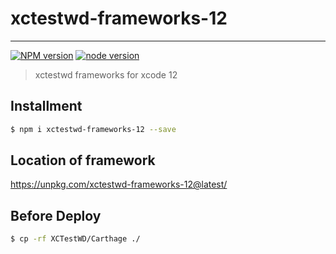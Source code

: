 # xctestwd-frameworks-12

---

[![NPM version][npm-image]][npm-url]
[![node version][node-image]][node-url]

[npm-image]: https://img.shields.io/npm/v/xctestwd-frameworks-12.svg?style=flat-square
[npm-url]: https://npmjs.org/package/xctestwd-frameworks-12
[node-image]: https://img.shields.io/badge/node.js-%3E=_7-green.svg?style=flat-square
[node-url]: http://nodejs.org/download/

> xctestwd frameworks for xcode 12

## Installment

```bash
$ npm i xctestwd-frameworks-12 --save
```

## Location of framework

https://unpkg.com/xctestwd-frameworks-12@latest/

## Before Deploy

```bash
$ cp -rf XCTestWD/Carthage ./
```
